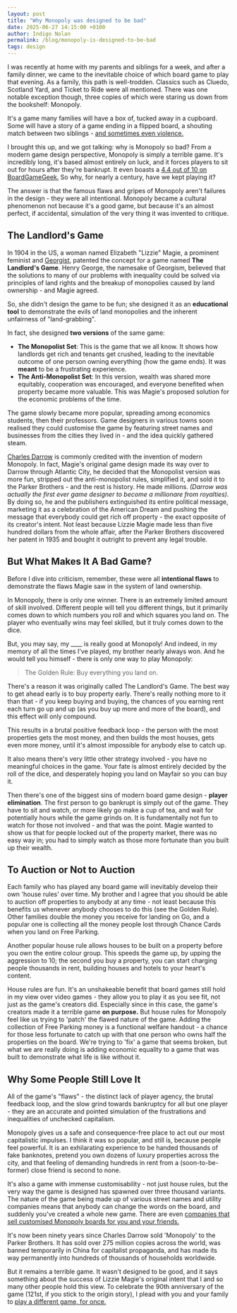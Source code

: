 ```yaml
---
layout: post
title: "Why Monopoly was designed to be bad"
date: 2025-06-27 14:15:00 +0100
author: Indigo Nolan
permalink: /blog/monopoly-is-designed-to-be-bad
tags: design
---
```

I was recently at home with my parents and siblings for a week, and after a family dinner, we came to the inevitable choice of which board game to play that evening. As a family, this path is well-trodden. Classics such as Cluedo, Scotland Yard, and Ticket to Ride were all mentioned. There was one notable exception though, three copies of which were staring us down from the bookshelf: Monopoly.

It's a game many families will have a box of, tucked away in a cupboard. Some will have a story of a game ending in a flipped board, a shouting match between two siblings - [and sometimes even violence.](https://www.dailymail.co.uk/news/article-2054704/Grandmother-stabs-boyfriend-cheating-game-Monopoly.html)

I brought this up, and we got talking: why is Monopoly so bad? From a modern game design perspective, Monopoly is simply a terrible game. It's incredibly long, it's based almost entirely on luck, and it forces players to sit out for hours after they're bankrupt. It even boasts a [4.4 out of 10 on BoardGameGeek.](https://boardgamegeek.com/boardgame/1406/monopoly) So why, for nearly a century, have we kept playing it?

The answer is that the famous flaws and gripes of Monopoly aren't failures in the design - they were all intentional. Monopoly became a cultural phenomenon not because it's a good game, but because it's an almost perfect, if accidental, simulation of the very thing it was invented to critique.

## The Landlord's Game

In 1904 in the US, a woman named Elizabeth "Lizzie" Magie, a prominent feminist and [Georgist](https://en.wikipedia.org/wiki/Georgism), patented the concept for a game named **The Landlord's Game**. Henry George, the namesake of Georgism, believed that the solutions to many of our problems with inequality could be solved via principles of land rights and the breakup of monopolies caused by land ownership - and Magie agreed.

So, she didn't design the game to be fun; she designed it as an **educational tool** to demonstrate the evils of land monopolies and the inherent unfairness of "land-grabbing".

In fact, she designed **two versions** of the same game:

*   **The Monopolist Set**: This is the game that we all know. It shows how landlords get rich and tenants get crushed, leading to the inevitable outcome of one person owning everything (how the game ends). It was **meant** to be a frustrating experience.
*   **The Anti-Monopolist Set**: In this version, wealth was shared more equitably, cooperation was encouraged, and everyone benefited when property became more valuable. This was Magie's proposed solution for the economic problems of the time.

The game slowly became more popular, spreading among economics students, then their professors. Game designers in various towns soon realised they could customise the game by featuring street names and businesses from the cities they lived in - and the idea quickly gathered steam.

[Charles Darrow](https://en.wikipedia.org/wiki/Charles_Darrow) is commonly credited with the invention of modern Monopoly. In fact, Magie's original game design made its way over to Darrow through Atlantic City, he decided that the Monopolist version was more fun, stripped out the anti-monopolist rules, simplified it, and sold it to the Parker Brothers - and the rest is history. He made millions. _(Darrow was actually the first ever game designer to become a millionare from royalties)._ By doing so, he and the publishers extinguished its entire political message, marketing it as a celebration of the American Dream and pushing the message that everybody could get rich off property - the exact opposite of its creator's intent. Not least because Lizzie Magie made less than five hundred dollars from the whole affair, after the Parker Brothers discovered her patent in 1935 and bought it outright to prevent any legal trouble.

## But What Makes It A Bad Game?

Before I dive into criticism, remember, these were all **intentional flaws** to demonstrate the flaws Magie saw in the system of land ownership.

In Monopoly, there is only one winner. There is an extremely limited amount of skill involved. Different people will tell you different things, but it primarily comes down to which numbers you roll and which squares you land on. The player who eventually wins may feel skilled, but it truly comes down to the dice.

But, you may say, my \_\_\_\_ is really good at Monopoly! And indeed, in my memory of all the times I've played, my brother nearly always won. And he would tell you himself - there is only one way to play Monopoly:

> The Golden Rule: Buy everything you land on.

There's a reason it was originally called The Landlord's Game. The best way to get ahead early is to buy property early. There's really nothing more to it than that - if you keep buying and buying, the chances of you earning rent each turn go up and up (as you buy up more and more of the board), and this effect will only compound.

This results in a brutal positive feedback loop - the person with the most properties gets the most money, and then builds the most houses, gets even more money, until it's almost impossible for anybody else to catch up.

It also means there's very little other strategy involved - you have no meaningful choices in the game. Your fate is almost entirely decided by the roll of the dice, and desperately hoping you land on Mayfair so you can buy it.

Then there's one of the biggest sins of modern board game design - **player elimination**. The first person to go bankrupt is simply out of the game. They have to sit and watch, or more likely go make a cup of tea, and wait for potentially hours while the game grinds on. It is fundamentally not fun to watch for those not involved - and that was the point. Magie wanted to show us that for people locked out of the property market, there was no easy way in; you had to simply watch as those more fortunate than you built up their wealth.

## To Auction or Not to Auction

Each family who has played any board game will inevitably develop their own 'house rules' over time. My brother and I agree that you should be able to auction off properties to anybody at any time - not least because this benefits us whenever anybody chooses to do this (see the Golden Rule). Other families double the money you receive for landing on Go, and a popular one is collecting all the money people lost through Chance Cards when you land on Free Parking.

Another popular house rule allows houses to be built on a property before you own the entire colour group. This speeds the game up, by upping the aggression to 10; the second you buy a property, you can start charging people thousands in rent, building houses and hotels to your heart's content.

House rules are fun. It's an unshakeable benefit that board games still hold in my view over video games - they allow you to play it as you see fit, not just as the game's creators did. Especially since in this case, the game's creators made it a terrible game **on purpose.** But house rules for Monopoly feel like us trying to 'patch' the flawed nature of the game. Adding the collection of Free Parking money is a functional welfare handout - a chance for those less fortunate to catch up with that one person who owns half the properties on the board. We're trying to 'fix' a game that seems broken, but what we are really doing is adding economic equality to a game that was built to demonstrate what life is like without it.

## Why Some People Still Love It

All of the game's "flaws" - the distinct lack of player agency, the brutal feedback loop, and the slow grind towards bankruptcy for all but one player - they are an accurate and pointed simulation of the frustrations and inequalities of unchecked capitalism.

Monopoly gives us a safe and consequence-free place to act out our most capitalistic impulses. I think it was so popular, and still is, because people feel powerful. It is an exhilarating experience to be handed thousands of fake banknotes, pretend you own dozens of luxury properties across the city, and that feeling of demanding hundreds in rent from a (soon-to-be-former) close friend is second to none.

It's also a game with immense customisability - not just house rules, but the very way the game is designed has spawned over three thousand variants. The nature of the game being made up of various street names and utility companies means that anybody can change the words on the board, and suddenly you've created a whole new game. There are even [companies that sell customised Monopoly boards for you and your friends.](https://thegoto.com/products/custom-monopoly-board-game)


It's now been ninety years since Charles Darrow sold 'Monopoly' to the Parker Brothers. It has sold over 275 million copies across the world, was banned temporarily in China for capitalist propaganda, and has made its way permanently into hundreds of thousands of households worldwide.

But it remains a terrible game. It wasn't designed to be good, and it says something about the success of Lizzie Magie's original intent that I and so many other people hold this view. To celebrate the 90th anniversary of the game (121st, if you stick to the origin story), I plead with you and your family to [play a different game, for once.](https://boardgamegeek.com/geeklist/177440/top-50-must-have-boardgames-list)